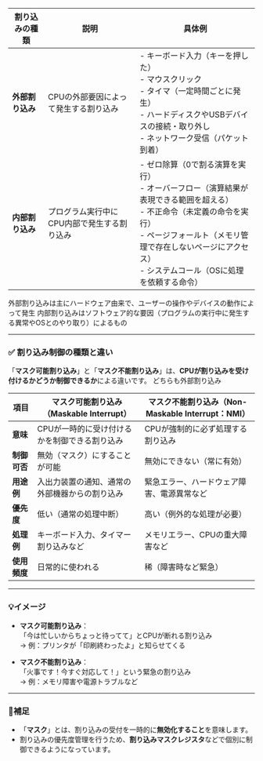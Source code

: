 
| 割り込みの種類   | 説明 | 具体例 |
|----------------|------|--------|
| **外部割り込み** | CPUの外部要因によって発生する割り込み | - キーボード入力（キーを押した）<br>- マウスクリック<br>- タイマ（一定時間ごとに発生）<br>- ハードディスクやUSBデバイスの接続・取り外し<br>- ネットワーク受信（パケット到着） |
| **内部割り込み** | プログラム実行中にCPU内部で発生する割り込み | - ゼロ除算（0で割る演算を実行）<br>- オーバーフロー（演算結果が表現できる範囲を超える）<br>- 不正命令（未定義の命令を実行）<br>- ページフォールト（メモリ管理で存在しないページにアクセス）<br>- システムコール（OSに処理を依頼する命令） |

外部割り込みは主にハードウェア由来で、ユーザーの操作やデバイスの動作によって発生
内部割り込みはソフトウェア的な要因（プログラムの実行中に発生する異常やOSとのやり取り）によるもの

---




### ✅ 割り込み制御の種類と違い

「**マスク可能割り込み**」と「**マスク不能割り込み**」は、**CPUが割り込みを受け付けるかどうか制御できるか**による違いです。
どちらも外部割り込み

| 項目 | マスク可能割り込み（Maskable Interrupt） | マスク不能割り込み（Non-Maskable Interrupt：NMI） |
|------|--------------------------------------------|--------------------------------------------------|
| **意味** | CPUが一時的に受け付けるかを制御できる割り込み | CPUが強制的に必ず処理する割り込み |
| **制御可否** | 無効（マスク）にすることが可能 | 無効にできない（常に有効） |
| **用途例** | 入出力装置の通知、通常の外部機器からの割り込み | 緊急エラー、ハードウェア障害、電源異常など |
| **優先度** | 低い（通常の処理中断） | 高い（例外的な処理が必要） |
| **処理例** | キーボード入力、タイマー割り込みなど | メモリエラー、CPUの重大障害など |
| **使用頻度** | 日常的に使われる | 稀（障害時など緊急） |

---

### 💡イメージ

- **マスク可能割り込み**：  
  「今は忙しいからちょっと待ってて」とCPUが断れる割り込み  
  → 例：プリンタが「印刷終わったよ」と知らせてくる

- **マスク不能割り込み**：  
  「火事です！今すぐ対応して！」という緊急の割り込み  
  → 例：メモリ障害や電源トラブルなど

---

### 🌟補足

- 「**マスク**」とは、割り込みの受付を一時的に**無効化すること**を意味します。
- 割り込みの優先度管理を行うため、**割り込みマスクレジスタ**などで個別に制御できるようになっています。
